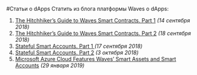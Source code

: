 #Статьи о dApps
Статить из блога платформы Waves о dApps:

1. [The Hitchhiker’s Guide to Waves Smart Contracts. Part 1](https://blog.wavesplatform.com/the-hitchhikers-guide-to-waves-smart-contracts-part-1-b80aa47a745a) _(14 сентября 2018)_
2. [The Hitchhiker’s Guide to Waves Smart Contracts. Part 2](https://blog.wavesplatform.com/the-hitchhikers-guide-to-waves-smart-contracts-part-2-44621fd5a007) _(18 сентября 2018)_
3. [Stateful Smart Accounts. Part 1 ](https://blog.wavesplatform.com/stateful-smart-accounts-part-1-315731d8c06) _(17 сентября 2018)_
4. [Stateful Smart Accounts. Part 2](https://blog.wavesplatform.com/stateful-smart-accounts-part-2-implementing-erc-20-and-nft-erc-721-step-by-step-7bac364fdadb) _(3 октября 2018)_
5. [Microsoft Azure Cloud Features Waves’ Smart Assets and Smart Accounts](https://blog.wavesplatform.com/microsoft-azure-cloud-features-waves-smart-assets-and-smart-accounts-1a71b3c23c2b) _(29 января 2019)_